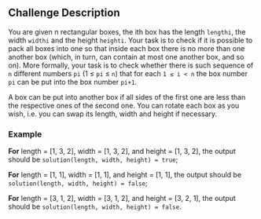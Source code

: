 ## Challenge Description

You are given n rectangular boxes, the ith box has the length `lengthi`, the width `widthi` and the height `heighti`. Your task is to check if it is possible to pack all boxes into one so that inside each box there is no more than one another box (which, in turn, can contain at most one another box, and so on). More formally, your task is to check whether there is such sequence of `n` different numbers `pi` (1 ≤ `pi` ≤ `n`) that for each `1 ≤ i < n` the box number `pi` can be put into the box number `pi+1`.

A box can be put into another box if all sides of the first one are less than the respective ones of the second one. You can rotate each box as you wish, i.e. you can swap its length, width and height if necessary.

### Example

**For** length = [1, 3, 2], width = [1, 3, 2], and height = [1, 3, 2], the output should be
`solution(length, width, height) = true`;

**For** length = [1, 1], width = [1, 1], and height = [1, 1], the output should be
`solution(length, width, height) = false`;

**For** length = [3, 1, 2], width = [3, 1, 2], and height = [3, 2, 1], the output should be
`solution(length, width, height) = false`.